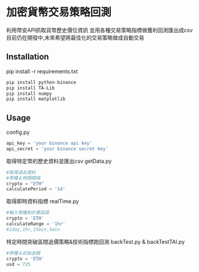 # 加密貨幣交易策略回測
利用幣安API抓取貨幣歷史價位資訊
並用各種交易策略指標做獲利回測匯出成csv
目前仍在開發中,未來希望將最佳化的交易策略做成自動交易

## Installation
pip install -r requirements.txt

```bash
pip install python-binance
pip install TA-Lib
pip install numpy
pip install matplotlib
```

## Usage
config.py
```python
api_key = 'your binance api key'
api_secret = 'your binance secret key'
```
取得特定幣的歷史資料並匯出csv
getData.py
```python
#取得過去資料
#幣種＆時間間隔
crypto = "ETH"
calculatePeriod = '1d'
```
取得即時資料指標
realTime.py
```python
#輸入幣種和計算區間
crypto = 'ETH'
calculateRange = '1hr'
#1day,1hr,15min,5min
```
特定時間突破區間追價策略&技術指標跑回測
backTest.py & backTestTAI.py
```python
#幣種＆初始金額
crypto = 'ETH'
usd = 725
```